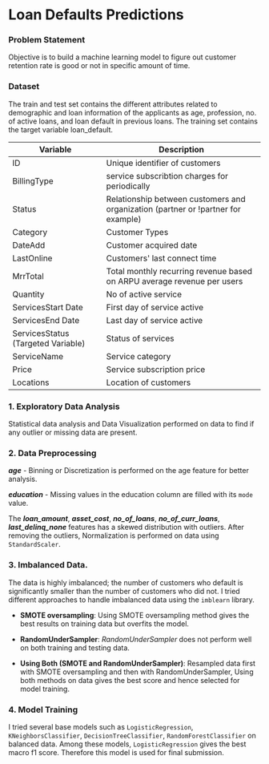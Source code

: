 # Loan Defaults Predictions

### Problem Statement

Objective is to build a machine learning model to figure out customer retention rate is good or not in specific amount of time.

### Dataset

The train and test set contains the different attributes related to demographic and loan information of the applicants as age, profession, no. of active loans, and loan default in previous loans. The training set contains the target variable loan_default.

| Variable | Description |
|-|-|
|ID| Unique identifier of customers |
|BillingType| service subscribtion charges for periodically|
|Status| Relationship between customers and organization (partner or !partner for example)|
|Category | Customer Types |
|DateAdd| Customer acquired date|
|LastOnline| Customers' last connect time|
|MrrTotal| Total monthly recurring revenue based on ARPU average revenue per users |
|Quantity|No of active service|
|ServicesStart Date|First day of service active|
|ServicesEnd Date|Last day of service active|
|ServicesStatus (Targeted Variable) | Status of services |
|ServiceName| Service category |
|Price| Service subscription price|
|Locations| Location of customers|

### 1. Exploratory Data Analysis
Statistical data analysis and Data Visualization performed on data to find if any outlier or missing data are present.

### 2. Data Preprocessing

***age*** - Binning or Discretization is performed on the age feature for better analysis.

***education*** - Missing values in the education column are filled with its `mode` value.

The ***loan_amount***, ***asset_cost***, ***no_of_loans***, ***no_of_curr_loans***, ***last_delinq_none*** features has a skewed distribution with outliers. After removing the outliers, Normalization is performed on data using `StandardScaler`.

### 3. Imbalanced Data.
The data is highly imbalanced; the number of customers who default is significantly smaller than the number of customers who did not. I tried different approaches to handle imbalanced data using the `imblearn` library.

* **SMOTE oversampling**: Using SMOTE oversampling method gives the best results on training data but overfits the model.

* **RandomUnderSampler**: *RandomUnderSampler* does not perform well on both training and testing data.

* **Using Both (SMOTE and RandomUnderSampler)**: Resampled data first with SMOTE oversampling and then with RandomUnderSampler, Using both methods on data gives the best score and hence selected for model training.

### 4. Model Training
I tried several base models such as `LogisticRegression`, `KNeighborsClassifier`, `DecisionTreeClassifier`, `RandomForestClassifier` on balanced data. Among these models, `LogisticRegression` gives the best macro f1 score. Therefore this model is used for final submission.


